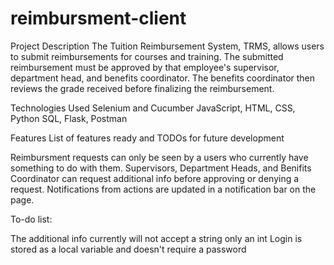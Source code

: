 # reimbursment-client

Project Description
The Tuition Reimbursement System, TRMS, allows users to submit reimbursements for courses and training. The submitted reimbursement must be approved by that employee's supervisor, department head, and benefits coordinator. The benefits coordinator then reviews the grade received before finalizing the reimbursement.

Technologies Used
Selenium and Cucumber
JavaScript, HTML, CSS, Python
SQL, Flask, Postman

Features
List of features ready and TODOs for future development

Reimbursment requests can only be seen by a users who currently have something to do with them.
Supervisors, Department Heads, and Benifits Coordinator can request additional info before approving or denying a request.
Notifications from actions are updated in a notification bar on the page.

To-do list:

The additional info currently will not accept a string only an int
Login is stored as a local variable and doesn't require a password
